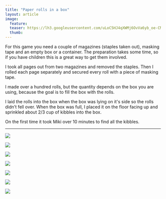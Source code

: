 ```yaml
---
title: "Paper rolls in a box"
layout: article
image:
  feature:
  teaser: https://lh3.googleusercontent.com/uLoC5HJ4qXWMj6OvVa6yb_oe-CMqIzo5P0tJ1rP1kTHlGXA1YvJyDu-nrFTkXmnX1qeeGNyH-8f_M260uSlQEfTw6PYUP9glT4LSzYrjFsz4MSmmZWnoebMQSKqOeCyTwzO42ZLYGvqwZV83mzGjJL5ojcbQ5RqU2WgO3kAsr4SFs2E1pIaj6Z2vMFS10mhyj-sN61cFFqneMOrtp0SCoS4ZJGGWFdingj-wEcdw4kE00h2_0g2rJA1RRJnBIYSrpPuWFTTGcV-IZ4jlHdX8mYgfu2zSChfibiGkijduYaaUH834yzNSWyaWptSH7eakK1Tb_6jzaRI678vu0tSo0MJBoxB9aWYUN-OOx2pIXd-F2Q25CEOmeYErWof6_OdVSPaEIGx9HYMP_RS6jqRkKMlLFNTUY894RC5lOSlKToJCduwBpPNdmfUZzlqNuYK3pp5sAzjN1HVZhZbCEszMDE3T9E4inQ5aM287CeQQop350E5_r3bXENbSO6DFKXjVPM3WYjgSlT2gsMyJNrN_0RIODzvkv9ENfsnYQivhaeOv4ZmXAprxEUxOzwVfIVzx4J2R=w245
  thumb:
---
```


For this game you need a couple of magazines (staples taken out), masking tape and an empty box or a container. The preparation takes some time, so if you have children this is a great way to get them involved.

I took all pages out from two magazines and removed the staples. Then I rolled each page separately and secured every roll with a piece of masking tape.

I made over a hundred rolls, but the quantity depends on the box you are using, because the goal is to fill the box with the rolls.

I laid the rolls into the box when the box was lying on it's side so the rolls didn’t fell over. When the box was full, I placed it on the floor facing up and sprinkled about 2/3 cup of kibbles into the box.

On the first time it took Miki over 10 minutes to find all the kibbles.

---

[![](https://lh3.googleusercontent.com/NZZblUvq1UsEazTktS5H5m1pkbDEJNdytEOR_Tyrk5zLIrWsFxnqAr_ZnaROzHeGHlnlegCwdECKpFqQdBv46B4rqvuMitnnYpY9LzZbpZwx1OsRYzGOJ5fGOWTmP4z6sIGJ3rhYc3ORhgjgo1SCnxkLPcLC2arSZk6MgAewdjltr4OY9rrWlkhLI3suoHZNfOW1_gT9STHrOjr3afptaVy71WyUh_bdELhBXUqyc_KVWIH090XwDzquRGOI-ZFV8UUi4aIGzK3BSalvWPNWjqD3m2s4lRrgjigayny8jFVeAbSEXEHaUT5oT_CgnqgMERPGRyf4yhSUekN4mghLgSnJtsxzZIFy1sxGBfFsCHluJGjn-iYcLApc_dc-0oo3NS1Y2h9zuMkuRbspub7LWV9FOp_6TkEoeubRU8eTV1ckKnakTDFp9dApI7pcGeD6JttHIxwXfcDZngkwun-GnPbfELdbXeoqeJorYy-E_1oxI9Gr21pxbQ2vrMn_ykQNGs4pllr2TL-bxB9HkLsBw1vGzhNIsBg2P-5iXD5GJCWtGAALONFkctPBJwbOjCLhPcOf=w800)](https://lh3.googleusercontent.com/NZZblUvq1UsEazTktS5H5m1pkbDEJNdytEOR_Tyrk5zLIrWsFxnqAr_ZnaROzHeGHlnlegCwdECKpFqQdBv46B4rqvuMitnnYpY9LzZbpZwx1OsRYzGOJ5fGOWTmP4z6sIGJ3rhYc3ORhgjgo1SCnxkLPcLC2arSZk6MgAewdjltr4OY9rrWlkhLI3suoHZNfOW1_gT9STHrOjr3afptaVy71WyUh_bdELhBXUqyc_KVWIH090XwDzquRGOI-ZFV8UUi4aIGzK3BSalvWPNWjqD3m2s4lRrgjigayny8jFVeAbSEXEHaUT5oT_CgnqgMERPGRyf4yhSUekN4mghLgSnJtsxzZIFy1sxGBfFsCHluJGjn-iYcLApc_dc-0oo3NS1Y2h9zuMkuRbspub7LWV9FOp_6TkEoeubRU8eTV1ckKnakTDFp9dApI7pcGeD6JttHIxwXfcDZngkwun-GnPbfELdbXeoqeJorYy-E_1oxI9Gr21pxbQ2vrMn_ykQNGs4pllr2TL-bxB9HkLsBw1vGzhNIsBg2P-5iXD5GJCWtGAALONFkctPBJwbOjCLhPcOf=s0)

[![](https://lh3.googleusercontent.com/XyYyF2eGxYIzC2p01n4YF8_rnWF-rxm_rvqXArG2-Ry2qGtiF5bS3fJCEyNgmPHBYWWTIXHlRUCjx_45FB4xVkfOK_1BQ3abQ4J-TvqpDyKfZPiLDiX6RgzC2LtSFngKvK8cOFjELjbU7f36Bg8AV5sug8bMqzFOef0mgqUbtyv_CreiObBZjs4T-siEr_VZizbjrHp-hQOdMG-13j2IVYac5CiFy1xobFR1UbE902asyBctz4hICasm7Tl4rw59u0kdwyLxCqZlyn0hcXXNg6w0M3FXTNSfo94rxOmdHlID6kKhIn72GnPxIdl6AB-X-R-7Bm783HJckIQ1MIMwJG3QyMbTh4onLPA9C7kaIH0R7y-jvGFP6OfMwAVCdNTa9_ZbBVWefV882xbkEEb-W0KLAdyIMxWJPiK99demB_XRFXal1M3fY-PXuRxYLB65kRSucIAf476VGTbUiqRA1_mD8eFma_rGE3RqswSPWfmhuD281HC2GGXZDTGK6ZyK3eyyeAS4f5tY2aLTup0Q8ioGBXBIgzX7jLL8wd7I808wAqSR12LeN_WaGJKPjhd1lOG9=w800)](https://lh3.googleusercontent.com/XyYyF2eGxYIzC2p01n4YF8_rnWF-rxm_rvqXArG2-Ry2qGtiF5bS3fJCEyNgmPHBYWWTIXHlRUCjx_45FB4xVkfOK_1BQ3abQ4J-TvqpDyKfZPiLDiX6RgzC2LtSFngKvK8cOFjELjbU7f36Bg8AV5sug8bMqzFOef0mgqUbtyv_CreiObBZjs4T-siEr_VZizbjrHp-hQOdMG-13j2IVYac5CiFy1xobFR1UbE902asyBctz4hICasm7Tl4rw59u0kdwyLxCqZlyn0hcXXNg6w0M3FXTNSfo94rxOmdHlID6kKhIn72GnPxIdl6AB-X-R-7Bm783HJckIQ1MIMwJG3QyMbTh4onLPA9C7kaIH0R7y-jvGFP6OfMwAVCdNTa9_ZbBVWefV882xbkEEb-W0KLAdyIMxWJPiK99demB_XRFXal1M3fY-PXuRxYLB65kRSucIAf476VGTbUiqRA1_mD8eFma_rGE3RqswSPWfmhuD281HC2GGXZDTGK6ZyK3eyyeAS4f5tY2aLTup0Q8ioGBXBIgzX7jLL8wd7I808wAqSR12LeN_WaGJKPjhd1lOG9=s0)

[![](https://lh3.googleusercontent.com/ObW7NZXhiRM4nLHlAhN9RPJeYpQZ5KbqcKWrlY4wRLxx1hhYJVlz2e_uPKZtUFbiTDKODqe89mj4EdBhXlqoJSWvkWVKksLxJXuT12FE8DhUjRmVb-LD0NHRYlJXo0_3EEv4lbnCdsag3pKXCI9uG9uIcTjr8IoMSrDjnClpod2Y806ld5HkTQvKggVF9Zl8jpDnKT0rKRKue4fToj3v7ZCcH_03q4DyxUtFIKYEgg0TV2Vmp2jJ5kY6KcOnaB3D4_-6Pvuv-GaOAPucyLwb3mrlZTsU5WbbEBAbSFsRqVj3go-BoWcoL-DwOrIffcwGE377waToCD9_qOvOgzjAVeXV-cj0K2WzFMkSItMDDwy73KOJrvaZoy3_BlaIMs_NNpzXfikkHAEvkQJ0Rjw158qvEILyTZRGjs0lE-YLoEa0p5VFPaRqvZlpRln6xmmOnSv6HHP4UWKUp973RiUuzqLZ-EXYLLpMzSVJ-G1ecSWSGRDXgJfl8QxG0dIQMN249XmgzhTyK5z51oqnh4MAZ__qpPSwbzMtMQC9o-RY4idt1HC4p1MxvfQyBGk7kBLa80tv=w800)](https://lh3.googleusercontent.com/ObW7NZXhiRM4nLHlAhN9RPJeYpQZ5KbqcKWrlY4wRLxx1hhYJVlz2e_uPKZtUFbiTDKODqe89mj4EdBhXlqoJSWvkWVKksLxJXuT12FE8DhUjRmVb-LD0NHRYlJXo0_3EEv4lbnCdsag3pKXCI9uG9uIcTjr8IoMSrDjnClpod2Y806ld5HkTQvKggVF9Zl8jpDnKT0rKRKue4fToj3v7ZCcH_03q4DyxUtFIKYEgg0TV2Vmp2jJ5kY6KcOnaB3D4_-6Pvuv-GaOAPucyLwb3mrlZTsU5WbbEBAbSFsRqVj3go-BoWcoL-DwOrIffcwGE377waToCD9_qOvOgzjAVeXV-cj0K2WzFMkSItMDDwy73KOJrvaZoy3_BlaIMs_NNpzXfikkHAEvkQJ0Rjw158qvEILyTZRGjs0lE-YLoEa0p5VFPaRqvZlpRln6xmmOnSv6HHP4UWKUp973RiUuzqLZ-EXYLLpMzSVJ-G1ecSWSGRDXgJfl8QxG0dIQMN249XmgzhTyK5z51oqnh4MAZ__qpPSwbzMtMQC9o-RY4idt1HC4p1MxvfQyBGk7kBLa80tv=s0)

[![](https://lh3.googleusercontent.com/TDT_20A3lumI0veyFSUgI-h9Fj6_kSC72mHYYPJcYekp9ch6aOTrUrC8PeW_zDR89FZ52wEPjbhmV9-oKh8DhIdKHVMY372R2RL5-WOdRo-P7RcCKVCcJYEFvnrzS9KEjQal3pWdrJY8DbSfJ8M83c-26HZ9HBFicxLnzpQ5JuSQ2jatOhw4B_6NRkYiVboaRyJGTA5aVDBjyf0Iv69j5tWx4PKst_CJSJz-hmln9DMGYB8Dk_Mr3VBZ6ufdABd_kdZhMneK5En19JeSzA_73quVNrhFXop4DjyhQqhCqOVlqCsN6D6UyG_XRoHozKbbLdajhrXebW4QMExdFpWRsi3uAIaunBZksvTzKwndFhzmR6oGnZcMQ-zLdXglYWsJYaxHorLQgQ-TCCBS9j08nJd04I0usW1FeSg22pNd0qw1xMTtJ2L2H1LdDv_mlD1ISD0MWD-R9K42qmip4m3-VYi07hBhJVKXeqqIG1l5kNRiIZ0GbpWJxTI09BIto4a97CmBE3fEhNtS9p9nt6z827S_OHkyAn8MiABXahr2YO5Qyt5gvNx-yhIy0rlx2fvX_LH-=w800)](https://lh3.googleusercontent.com/TDT_20A3lumI0veyFSUgI-h9Fj6_kSC72mHYYPJcYekp9ch6aOTrUrC8PeW_zDR89FZ52wEPjbhmV9-oKh8DhIdKHVMY372R2RL5-WOdRo-P7RcCKVCcJYEFvnrzS9KEjQal3pWdrJY8DbSfJ8M83c-26HZ9HBFicxLnzpQ5JuSQ2jatOhw4B_6NRkYiVboaRyJGTA5aVDBjyf0Iv69j5tWx4PKst_CJSJz-hmln9DMGYB8Dk_Mr3VBZ6ufdABd_kdZhMneK5En19JeSzA_73quVNrhFXop4DjyhQqhCqOVlqCsN6D6UyG_XRoHozKbbLdajhrXebW4QMExdFpWRsi3uAIaunBZksvTzKwndFhzmR6oGnZcMQ-zLdXglYWsJYaxHorLQgQ-TCCBS9j08nJd04I0usW1FeSg22pNd0qw1xMTtJ2L2H1LdDv_mlD1ISD0MWD-R9K42qmip4m3-VYi07hBhJVKXeqqIG1l5kNRiIZ0GbpWJxTI09BIto4a97CmBE3fEhNtS9p9nt6z827S_OHkyAn8MiABXahr2YO5Qyt5gvNx-yhIy0rlx2fvX_LH-=s0)

[![](https://lh3.googleusercontent.com/V7DIiPYTDMb4GYj3-ShWlK3dmbP5CTmgD-nps0hNeiGrtR4fvqHwNiBhG67HB37ire7qryCNbZdKQ9mrkNC26lipQ0aaTEHPVpevJqmIegfrfKDMDJ0wlc1u880Ting-7ASiIO9vnzOQUfBnhID68g5EYddGIS6nk3RJUy6seVYgc8cOAhE3_5jccIvS3F5D9hCJ3o57fMoVurNL1jcNv6ABzqRBq41tuR5azjoFs5ZhNO8HTF98BTUyBpGxWGy7SE9dskIb6wMs-kaG1B7llW2tN41KUHtGvO9GrCuITYB7axknkDNkqKAwHY7YN_EwfBv6XmN3aurmtMF3pefG82r0LyqgOoVl1P0vhWT4gFyaC6grxVZ_E5JcDydDg0cGKdn9mUdeUN2xHE2kF5HoR899oYwwuP8bkxMeWza-UbSsLN7Px5leNtVwdCetdGrrB7CNvIkHvDLlGpesPqkeRAzGrBEX_RwHFNQTPixKj9WpQbDgjl_EYR-TArM7L8uWQ1xw31leWtt7SNVa-9tBQtZ0-RgAqNCn1dwcPgYZEJSxsNuU1r5zUAxx_GVkTH14oyxG=w800)](https://lh3.googleusercontent.com/V7DIiPYTDMb4GYj3-ShWlK3dmbP5CTmgD-nps0hNeiGrtR4fvqHwNiBhG67HB37ire7qryCNbZdKQ9mrkNC26lipQ0aaTEHPVpevJqmIegfrfKDMDJ0wlc1u880Ting-7ASiIO9vnzOQUfBnhID68g5EYddGIS6nk3RJUy6seVYgc8cOAhE3_5jccIvS3F5D9hCJ3o57fMoVurNL1jcNv6ABzqRBq41tuR5azjoFs5ZhNO8HTF98BTUyBpGxWGy7SE9dskIb6wMs-kaG1B7llW2tN41KUHtGvO9GrCuITYB7axknkDNkqKAwHY7YN_EwfBv6XmN3aurmtMF3pefG82r0LyqgOoVl1P0vhWT4gFyaC6grxVZ_E5JcDydDg0cGKdn9mUdeUN2xHE2kF5HoR899oYwwuP8bkxMeWza-UbSsLN7Px5leNtVwdCetdGrrB7CNvIkHvDLlGpesPqkeRAzGrBEX_RwHFNQTPixKj9WpQbDgjl_EYR-TArM7L8uWQ1xw31leWtt7SNVa-9tBQtZ0-RgAqNCn1dwcPgYZEJSxsNuU1r5zUAxx_GVkTH14oyxG=s0)

[![](https://lh3.googleusercontent.com/hdzaRFO-pPfP_lVI-AQHFE0Po74UbZw6hZzaz82yh1Oi00a7TPNZS6-QWZP79F2UX0J0V-gIAN-mwNkb45wRGpPU9j8hsdWH26romjg5vy-4pM-uUYdQ9XVFZikOSRKAR3knzw7JlGw0S4jGADf23lIsCcyodDAhJRZU583PjWGCPBYMSGt69ZnnMrOcOR49MVqMlgJjTsBs2NPESfIODQai8HAgMyi0kkJP38Gen0O9P8rPbB2-l6mbrKWRhOxDhabUp6JHDgdFdAPpa35UBZbox6XRt2L6jZ-tB4NrrY4IaYH8_cuTB-Z4gG8nQ4YDLopoSNeKwxx_9nH5vPCWeTv6FVt8A5yCMrBnKMD3_cP4CoUbMDaadHGiXc8bVj6oyU01tLNvCCjxDXuED8brX8fPLGHGSSCFpuYvAJGymM2Ozd1gzbZBJXkeKJ1yXppjSgEsV12bmbzZHsA233iA6yQKQ7ZnsgdH1mpfLP_l2pkQpNdx2-Q0kcGdg-rNeXLvghUYLnh7zg3AEpEEgAq3vGzBuVPddEVzzdw-R_EqhTiS85FXvSYZv-QuCsHvIOTTfIA3=w800)](https://lh3.googleusercontent.com/hdzaRFO-pPfP_lVI-AQHFE0Po74UbZw6hZzaz82yh1Oi00a7TPNZS6-QWZP79F2UX0J0V-gIAN-mwNkb45wRGpPU9j8hsdWH26romjg5vy-4pM-uUYdQ9XVFZikOSRKAR3knzw7JlGw0S4jGADf23lIsCcyodDAhJRZU583PjWGCPBYMSGt69ZnnMrOcOR49MVqMlgJjTsBs2NPESfIODQai8HAgMyi0kkJP38Gen0O9P8rPbB2-l6mbrKWRhOxDhabUp6JHDgdFdAPpa35UBZbox6XRt2L6jZ-tB4NrrY4IaYH8_cuTB-Z4gG8nQ4YDLopoSNeKwxx_9nH5vPCWeTv6FVt8A5yCMrBnKMD3_cP4CoUbMDaadHGiXc8bVj6oyU01tLNvCCjxDXuED8brX8fPLGHGSSCFpuYvAJGymM2Ozd1gzbZBJXkeKJ1yXppjSgEsV12bmbzZHsA233iA6yQKQ7ZnsgdH1mpfLP_l2pkQpNdx2-Q0kcGdg-rNeXLvghUYLnh7zg3AEpEEgAq3vGzBuVPddEVzzdw-R_EqhTiS85FXvSYZv-QuCsHvIOTTfIA3=s0)

[![](https://lh3.googleusercontent.com/gK0hQmsm-mxuXB6XnB-j3FQyOaqUC_6gwENNf8SIs5QxaK7CFfkjmFPg6DhFuLGNb90zmJ0WrCacDmuH_YO_uFkQSGr9OnuAP4NUH7ccEO3SoIU9DfIta8JfNeiBVbKqN53acNJRW3RGHqs3f6yyI3MIJ81DQPlTwuCvjr-7xb8fR8XwTpDWLnq2QEOATZ_ExpkWXNujaofjfk5bdC_oubfdNrNkqI9LvOrsLhrEYp4ZjFJR3XH1Hjc6iQmYGdVPhxfkzfML9QRNeUba2NYgM3fgrM6XTuGh6o92sqEgRk6aONU3mAQQgnfPL28DkF1j2-u4M5OOoisZViRQxFKG0bN5P3Qef_6ac6YEt2Kk-PiBR4oP41yDMVBzqCWaY4YaqlfIMn0ztZPr_SnAg1A0SjlCSBCNfuADdFXBtH6yCrb2rvcpHiCg4f5_qcLuuXfIHcUiq92AKhZ6aH4dJ8Y3ow2oE5fD9OjK4TJIQsC2kJswXcLDh3ytCiN28vlu2UcvAkKIX5cIDrngaK0R8HslH0G4iGJLGxyk-8NuwoEvLW40hxR9k01zSa3cMN9NsAjEXzw9=w800)](https://lh3.googleusercontent.com/gK0hQmsm-mxuXB6XnB-j3FQyOaqUC_6gwENNf8SIs5QxaK7CFfkjmFPg6DhFuLGNb90zmJ0WrCacDmuH_YO_uFkQSGr9OnuAP4NUH7ccEO3SoIU9DfIta8JfNeiBVbKqN53acNJRW3RGHqs3f6yyI3MIJ81DQPlTwuCvjr-7xb8fR8XwTpDWLnq2QEOATZ_ExpkWXNujaofjfk5bdC_oubfdNrNkqI9LvOrsLhrEYp4ZjFJR3XH1Hjc6iQmYGdVPhxfkzfML9QRNeUba2NYgM3fgrM6XTuGh6o92sqEgRk6aONU3mAQQgnfPL28DkF1j2-u4M5OOoisZViRQxFKG0bN5P3Qef_6ac6YEt2Kk-PiBR4oP41yDMVBzqCWaY4YaqlfIMn0ztZPr_SnAg1A0SjlCSBCNfuADdFXBtH6yCrb2rvcpHiCg4f5_qcLuuXfIHcUiq92AKhZ6aH4dJ8Y3ow2oE5fD9OjK4TJIQsC2kJswXcLDh3ytCiN28vlu2UcvAkKIX5cIDrngaK0R8HslH0G4iGJLGxyk-8NuwoEvLW40hxR9k01zSa3cMN9NsAjEXzw9=s0)
